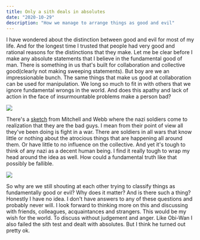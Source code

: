 ```yaml
---
title: Only a sith deals in absolutes
date: "2020-10-29"
description: "How we manage to arrange things as good and evil"
---
```


I have wondered about the distinction between good and evil for most of my life. And for the longest time I trusted that people had very good and rational reasons for the distinctions that they make. Let me be clear before I make any absolute statements that I believe in the fundamental good of man. There is something in us that's built for collaboration and collective good(clearly not making sweeping statements). But boy are we an impressionable bunch. The same things that make us good at collaboration can be used for manipulation. We long so much to fit in with others that we ignore fundamental wrongs in the world. And does this apathy and lack of action in the face of insurmountable problems make a person bad?

![](https://media.giphy.com/media/4Z9fSEFAuxpnlBVWQx/giphy.gif)

There's a [sketch](https://www.youtube.com/watch?v=hn1VxaMEjRU) from Mitchell and Webb where the nazi soldiers come to realization that they are the bad guys. I mean from their point of view all they've been doing is fight in a war. There are soldiers in all wars that know little or nothing about the atrocious things that are happening all around them. Or have little to no influence on the collective. And yet it's tough to think of any nazi as a decent human being. I find it really tough to wrap my head around the idea as well. How could a fundamental truth like that possibly be fallible.

![](https://media.giphy.com/media/3oFyDpijVlI0bSoB8Y/giphy.gif)

So why are we still shouting at each other trying to classify things as fundamentally good or evil? Why does it matter? And is there such a thing? Honestly I have no idea. I don't have answers to any of these questions and probably never will. I look forward to thinking more on this and discussing with friends, colleagues, acquaintances and strangers. This would be my wish for the world. To discuss without judgement and anger. Like Obi-Wan I also failed the sith test and dealt with absolutes. But I think he turned out pretty ok.
